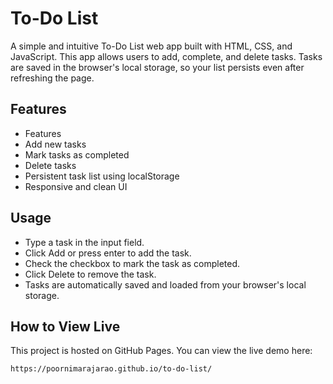 # To-Do List

A simple and intuitive To-Do List web app built with HTML, CSS, and JavaScript. This app allows users to add, complete, and delete tasks. Tasks are saved in the browser's local storage, so your list persists even after refreshing the page.

## Features

- Features
- Add new tasks
- Mark tasks as completed
- Delete tasks
- Persistent task list using localStorage
- Responsive and clean UI

## Usage

- Type a task in the input field.
- Click Add or press enter to add the task.
- Check the checkbox to mark the task as completed.
- Click Delete to remove the task.
- Tasks are automatically saved and loaded from your browser's local storage.

## How to View Live

This project is hosted on GitHub Pages. You can view the live demo here:

`https://poornimarajarao.github.io/to-do-list/`
